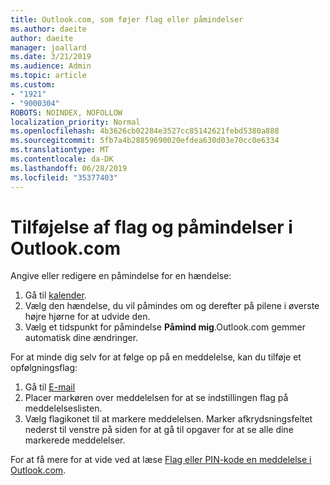 ```yaml
---
title: Outlook.com, som føjer flag eller påmindelser
ms.author: daeite
author: daeite
manager: joallard
ms.date: 3/21/2019
ms.audience: Admin
ms.topic: article
ms.custom:
- "1921"
- "9000304"
ROBOTS: NOINDEX, NOFOLLOW
localization_priority: Normal
ms.openlocfilehash: 4b3626cb02284e3527cc85142621febd5380a888
ms.sourcegitcommit: 5fb7a4b28859690020efdea630d03e70cc0e6334
ms.translationtype: MT
ms.contentlocale: da-DK
ms.lasthandoff: 06/28/2019
ms.locfileid: "35377403"
---
```

# <a name="adding-flags-and-reminders-in-outlookcom"></a>Tilføjelse af flag og påmindelser i Outlook.com

Angive eller redigere en påmindelse for en hændelse:

1. Gå til [kalender](https://outlook.live.com/calendar/).
1. Vælg den hændelse, du vil påmindes om og derefter på pilene i øverste højre hjørne for at udvide den.
1. Vælg et tidspunkt for påmindelse **Påmind mig**.Outlook.com gemmer automatisk dine ændringer.

For at minde dig selv for at følge op på en meddelelse, kan du tilføje et opfølgningsflag:

1. Gå til [E-mail](https://outlook.live.com/mail/)
1. Placer markøren over meddelelsen for at se indstillingen flag på meddelelseslisten.
1. Vælg flagikonet til at markere meddelelsen. Marker afkrydsningsfeltet nederst til venstre på siden for at gå til opgaver for at se alle dine markerede meddelelser.
 
For at få mere for at vide ved at læse [Flag eller PIN-kode en meddelelse i Outlook.com](https://support.office.com/article/8e911e69-30d6-4cc8-8c71-a1163560618a).

